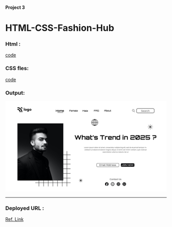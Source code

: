 **Project 3**
# HTML-CSS-Fashion-Hub

### Html :
[code](./index.html)

### CSS fles:
[code](./style.css)

### Output:
![Alter Text](./output.png)

---

### Deployed URL :
[Ref. Link](https://tangerine-pithivier-57daf3.netlify.app)